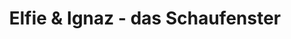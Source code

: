 ---
title: "Elfie & Ignaz - das Schaufenster"
url: /hannover/elfie-und-ignaz-das-schaufenster/
shop: Kleidung
---